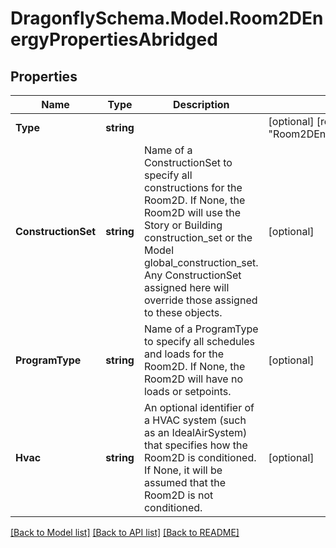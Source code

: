
# DragonflySchema.Model.Room2DEnergyPropertiesAbridged

## Properties

Name | Type | Description | Notes
------------ | ------------- | ------------- | -------------
**Type** | **string** |  | [optional] [readonly] [default to "Room2DEnergyPropertiesAbridged"]
**ConstructionSet** | **string** | Name of a ConstructionSet to specify all constructions for the Room2D. If None, the Room2D will use the Story or Building construction_set or the Model global_construction_set. Any ConstructionSet assigned here will override those assigned to these objects. | [optional] 
**ProgramType** | **string** | Name of a ProgramType to specify all schedules and loads for the Room2D. If None, the Room2D will have no loads or setpoints. | [optional] 
**Hvac** | **string** | An optional identifier of a HVAC system (such as an IdealAirSystem) that specifies how the Room2D is conditioned. If None, it will be assumed that the Room2D is not conditioned. | [optional] 

[[Back to Model list]](../README.md#documentation-for-models)
[[Back to API list]](../README.md#documentation-for-api-endpoints)
[[Back to README]](../README.md)

